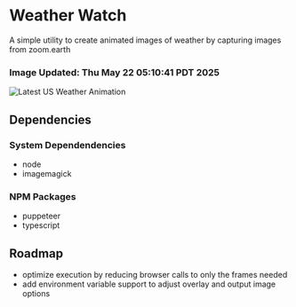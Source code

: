 # Weather Watch

A simple utility to create animated images of weather by capturing images from zoom.earth

### Image Updated: Thu May 22 05:10:41 PDT 2025

![Latest US Weather Animation](animations/2025-05-22.webp)

## Dependencies
### System Dependendencies
* node
* imagemagick
### NPM Packages
* puppeteer
* typescript

## Roadmap
* optimize execution by reducing browser calls to only the frames needed
* add environment variable support to adjust overlay and output image options
